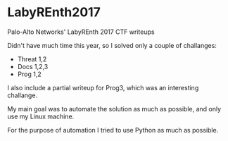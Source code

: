 # LabyREnth2017
Palo-Alto Networks' LabyREnth 2017 CTF writeups

Didn't have much time this year, so I solved only a couple of challanges:

* Threat 1,2
* Docs 1,2,3
* Prog 1,2

I also include a partial writeup for Prog3, which was an interesting challange.

My main goal was to automate the solution as much as possible, and only use my Linux machine.

For the purpose of automation I tried to use Python as much as possible.
